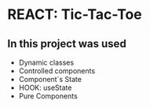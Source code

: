 # REACT: Tic-Tac-Toe

## In this project was used

- Dynamic classes
- Controlled components
- Component`s State
- HOOK: useState
- Pure Components
